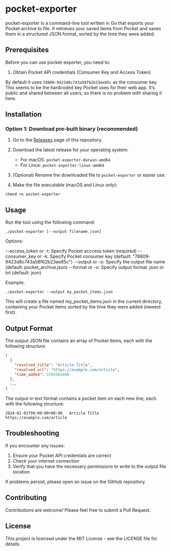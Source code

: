 # pocket-exporter

pocket-exporter is a command-line tool written in Go that exports your Pocket archive to file. It retrieves your saved items from Pocket and saves them in a structured JSON format, sorted by the time they were added.

## Prerequisites

Before you can use pocket-exporter, you need to:

1. Obtain Pocket API credentials (Consumer Key and Access Token)

By default it uses `78809-9423d8c743a58f62b23ee85c` as the consumer key.
This seems to be the hardcoded key Pocket uses for their web app. It’s public and shared between all users, so there is no problem with sharing it here.

## Installation

### Option 1: Download pre-built binary (recommended)

1. Go to the [Releases](https://github.com/crhuber/pocket-exporter/releases) page of this repository.
2. Download the latest release for your operating system:

   - For macOS: `pocket-exporter-darwin-amd64`
   - For Linux: `pocket-exporter-linux-amd64`

3. (Optional) Rename the downloaded file to `pocket-exporter` or easier use.
4. Make the file executable (macOS and Linux only):

`chmod +x pocket-exporter`


## Usage
Run the tool using the following command:

`./pocket-exporter [--output filename.json]`

Options:

--access_token or -t: Specify Pocket acccess token (required)
--consumer_key or -k: Specify Pocket consumer key (default: "78809-9423d8c743a58f62b23ee85c")
--output or -o: Specify the output file name (default: pocket_archive.json)
--format or -o: Specify output format. json or txt (default: json)


Example:

`./pocket-exporter --output my_pocket_items.json`

This will create a file named my_pocket_items.json in the current directory, containing your Pocket items sorted by the time they were added (newest first).

## Output Format
The output JSON file contains an array of Pocket items, each with the following structure:

```json
[
  {
    "resolved_title": "Article Title",
    "resolved_url": "https://example.com/article",
    "time_added": 1593561600
  },
  ...
]
```
The output in text format contains a pocket item on each new line, each with the following structure:

```
2024-01-01T00:00:00+00:00	Article Title	https://example.com/article
```

## Troubleshooting
If you encounter any issues:

1. Ensure your Pocket API credentials are correct
2. Check your internet connection
3. Verify that you have the necessary permissions to write to the output file location

If problems persist, please open an issue on the GitHub repository.

## Contributing
Contributions are welcome! Please feel free to submit a Pull Request.

## License
This project is licensed under the MIT License - see the LICENSE file for details.
